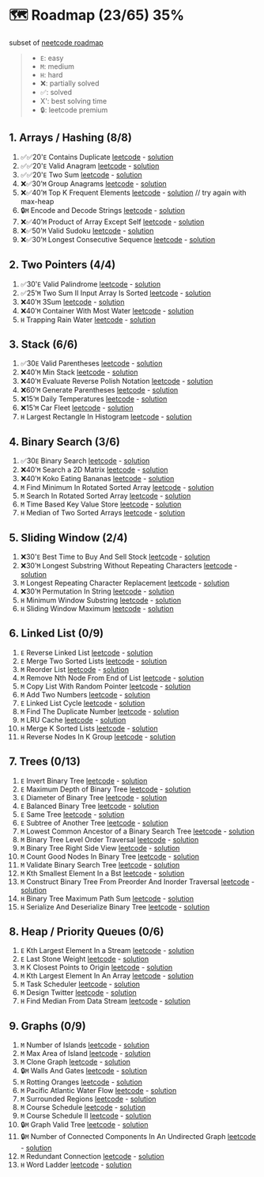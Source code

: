 # 🗺️ Roadmap (23/65) 35%
subset of [neetcode roadmap](https://neetcode.io/roadmap)

> - `E`: easy
> - `M`: medium
> - `H`: hard
> - ❌: partially solved
> - ✅: solved
> - X': best solving time
> - 🔒: leetcode premium

## 1. Arrays / Hashing (8/8)
1. ✅✅20'`E` Contains Duplicate [leetcode](https://leetcode.com/problems/contains-duplicate/) - [solution](https://www.youtube.com/watch?v=3OamzN90kPg)
2. ✅✅20'`E` Valid Anagram [leetcode](https://leetcode.com/problems/valid-anagram/) - [solution](https://www.youtube.com/watch?v=9UtInBqnCgA)
3. ✅✅20'`E` Two Sum [leetcode](https://leetcode.com/problems/two-sum/) - [solution](https://www.youtube.com/watch?v=KLlXCFG5TnA)
4. ❌✅30'`M` Group Anagrams [leetcode](https://leetcode.com/problems/group-anagrams/) - [solution](https://www.youtube.com/watch?v=vzdNOK2oB2E)
5. ❌✅40'`M` Top K Frequent Elements [leetcode](https://leetcode.com/problems/top-k-frequent-elements/) - [solution](https://www.youtube.com/watch?v=YPTqKIgVk-k) // try again with max-heap
6. 🔒`M` Encode and Decode Strings [leetcode](https://leetcode.com/problems/encode-and-decode-strings/) - [solution](https://www.youtube.com/watch?v=B1k_sxOSgv8)
7. ❌✅40'`M` Product of Array Except Self [leetcode](https://leetcode.com/problems/product-of-array-except-self/) - [solution](https://www.youtube.com/watch?v=bNvIQI2wAjk)
8. ❌✅50'`M` Valid Sudoku [leetcode](https://leetcode.com/problems/valid-sudoku/) - [solution](https://www.youtube.com/watch?v=TjFXEUCMqI8)
9. ❌✅30'`M` Longest Consecutive Sequence [leetcode](https://leetcode.com/problems/longest-consecutive-sequence/) - [solution](https://www.youtube.com/watch?v=P6RZZMu_maU)

## 2. Two Pointers (4/4)
1. ✅30'`E` Valid Palindrome [leetcode](https://leetcode.com/problems/valid-palindrome/) - [solution](https://www.youtube.com/watch?v=jJXJ16kPFWg)
2. ✅25'`M` Two Sum II Input Array Is Sorted [leetcode](https://leetcode.com/problems/two-sum-ii-input-array-is-sorted/) - [solution](https://www.youtube.com/watch?v=cQ1Oz4ckceM)
3. ❌40'`M` 3Sum [leetcode](https://leetcode.com/problems/3sum/) - [solution](https://www.youtube.com/watch?v=jzZsG8n2R9A.io%2F)
4. ❌40'`M` Container With Most Water [leetcode](https://leetcode.com/problems/container-with-most-water/) - [solution](https://www.youtube.com/watch?v=UuiTKBwPgAo)
5. `H` Trapping Rain Water [leetcode](https://leetcode.com/problems/trapping-rain-water/) - [solution](https://www.youtube.com/watch?v=ZI2z5pq0TqA)

## 3. Stack (6/6)
1. ✅30`E` Valid Parentheses [leetcode](https://leetcode.com/problems/valid-parentheses/) - [solution](https://www.youtube.com/watch?v=WTzjTskDFMg)
2. ❌40'`M` Min Stack [leetcode](https://leetcode.com/problems/min-stack/) - [solution](https://www.youtube.com/watch?v=qkLl7nAwDPo)
3. ❌40'`M` Evaluate Reverse Polish Notation [leetcode](https://leetcode.com/problems/evaluate-reverse-polish-notation/) - [solution](https://www.youtube.com/watch?v=iu0082c4HDE)
4. ❌60'`M` Generate Parentheses [leetcode](https://leetcode.com/problems/generate-parentheses/) - [solution](https://www.youtube.com/watch?v=s9fokUqJ76A)
5. ❌15'`M` Daily Temperatures [leetcode](https://leetcode.com/problems/daily-temperatures/) - [solution](https://www.youtube.com/watch?v=cTBiBSnjO3c)
6. ❌15'`M` Car Fleet [leetcode](https://leetcode.com/problems/car-fleet/) - [solution](https://www.youtube.com/watch?v=Pr6T-3yB9RM)
7. `H` Largest Rectangle In Histogram [leetcode](https://leetcode.com/problems/largest-rectangle-in-histogram/) - [solution](https://www.youtube.com/watch?v=zx5Sw9130L0&source_ve_path=OTY3MTQ)

## 4. Binary Search (3/6)
1. ✅30`E` Binary Search [leetcode](https://leetcode.com/problems/binary-search/) - [solution](https://www.youtube.com/watch?v=s4DPM8ct1pI)
2. ❌40'`M` Search a 2D Matrix [leetcode](https://leetcode.com/problems/search-a-2d-matrix/) - [solution](https://www.youtube.com/watch?v=Ber2pi2C0j0)
3. ❌40'`M` Koko Eating Bananas [leetcode](https://leetcode.com/problems/koko-eating-bananas/) - [solution](https://www.youtube.com/watch?v=U2SozAs9RzA)
4. `M` Find Minimum In Rotated Sorted Array [leetcode](https://leetcode.com/problems/find-minimum-in-rotated-sorted-array/) - [solution](https://www.youtube.com/watch?v=nIVW4P8b1VA)
5. `M` Search In Rotated Sorted Array [leetcode](https://leetcode.com/problems/search-in-rotated-sorted-array/) - [solution](https://www.youtube.com/watch?v=U8XENwh8Oy8)
6. `M` Time Based Key Value Store [leetcode](https://leetcode.com/problems/time-based-key-value-store/) - [solution](https://www.youtube.com/watch?v=fu2cD_6E8Hw)
7. `H` Median of Two Sorted Arrays [leetcode](https://leetcode.com/problems/median-of-two-sorted-arrays/) - [solution](https://www.youtube.com/watch?v=q6IEA26hvXc)

## 5. Sliding Window (2/4)
1. ❌30'`E` Best Time to Buy And Sell Stock [leetcode](https://leetcode.com/problems/best-time-to-buy-and-sell-stock/) - [solution](https://www.youtube.com/watch?v=1pkOgXD63yU)
2. ❌30'`M` Longest Substring Without Repeating Characters [leetcode](https://leetcode.com/problems/longest-substring-without-repeating-characters/) - [solution](https://www.youtube.com/watch?v=wiGpQwVHdE0)
3. `M` Longest Repeating Character Replacement [leetcode](https://leetcode.com/problems/longest-repeating-character-replacement/) - [solution](https://www.youtube.com/watch?v=gqXU1UyA8pk)
4. ❌30'`M` Permutation In String [leetcode](https://leetcode.com/problems/permutation-in-string/) - [solution](https://www.youtube.com/watch?v=UbyhOgBN834)
5. `H` Minimum Window Substring [leetcode](https://leetcode.com/problems/minimum-window-substring/) - [solution](https://www.youtube.com/watch?v=jSto0O4AJbM)
6. `H` Sliding Window Maximum [leetcode](https://leetcode.com/problems/sliding-window-maximum/) - [solution](https://www.youtube.com/watch?v=DfljaUwZsOk)

## 6. Linked List (0/9)
1. `E` Reverse Linked List [leetcode](https://leetcode.com/problems/reverse-linked-list/) - [solution](https://www.youtube.com/watch?v=G0_I-ZF0S38)
2. `E` Merge Two Sorted Lists [leetcode](https://leetcode.com/problems/merge-two-sorted-lists/) - [solution](https://www.youtube.com/watch?v=XIdigk956u0)
3. `M` Reorder List [leetcode](https://leetcode.com/problems/reorder-list/) - [solution](https://www.youtube.com/watch?v=S5bfdUTrKLM)
4. `M` Remove Nth Node From End of List [leetcode](https://leetcode.com/problems/remove-nth-node-from-end-of-list/) - [solution](https://www.youtube.com/watch?v=XVuQxVej6y8)
5. `M` Copy List With Random Pointer [leetcode](https://leetcode.com/problems/copy-list-with-random-pointer/) - [solution](https://www.youtube.com/watch?v=5Y2EiZST97Y)
6. `M` Add Two Numbers [leetcode](https://leetcode.com/problems/add-two-numbers/) - [solution](https://www.youtube.com/watch?v=wgFPrzTjm7s)
7. `E` Linked List Cycle [leetcode](https://leetcode.com/problems/linked-list-cycle/) - [solution](https://www.youtube.com/watch?v=gBTe7lFR3vc)
8. `M` Find The Duplicate Number [leetcode](https://leetcode.com/problems/find-the-duplicate-number/) - [solution](https://www.youtube.com/watch?v=wjYnzkAhcNk)
9. `M` LRU Cache [leetcode](https://leetcode.com/problems/lru-cache/) - [solution](https://www.youtube.com/watch?v=7ABFKPK2hD4)
10. `H` Merge K Sorted Lists [leetcode](https://leetcode.com/problems/merge-k-sorted-lists/) - [solution](https://www.youtube.com/watch?v=q5a5OiGbT6Q)
11. `H` Reverse Nodes In K Group [leetcode](https://leetcode.com/problems/reverse-nodes-in-k-group/) - [solution](https://www.youtube.com/watch?v=1UOPsfP85V4)

## 7. Trees (0/13)
1. `E` Invert Binary Tree [leetcode](https://leetcode.com/problems/invert-binary-tree/) - [solution](https://www.youtube.com/watch?v=OnSn2XEQ4MY)
2. `E` Maximum Depth of Binary Tree [leetcode](https://leetcode.com/problems/maximum-depth-of-binary-tree/) - [solution](https://www.youtube.com/watch?v=hTM3phVI6YQ)
3. `E` Diameter of Binary Tree [leetcode](https://leetcode.com/problems/diameter-of-binary-tree/) - [solution](https://www.youtube.com/watch?v=bkxqA8Rfv04)
4. `E` Balanced Binary Tree [leetcode](https://leetcode.com/problems/balanced-binary-tree/) - [solution](https://www.youtube.com/watch?v=QfJsau0ItOY)
5. `E` Same Tree [leetcode](https://leetcode.com/problems/same-tree/) - [solution](https://www.youtube.com/watch?v=vRbbcKXCxOw)
6. `E` Subtree of Another Tree [leetcode](https://leetcode.com/problems/subtree-of-another-tree/) - [solution](https://www.youtube.com/watch?v=E36O5SWp-LE)
7. `M` Lowest Common Ancestor of a Binary Search Tree [leetcode](https://leetcode.com/problems/lowest-common-ancestor-of-a-binary-search-tree/) - [solution](https://www.youtube.com/watch?v=gs2LMfuOR9ks)
8. `M` Binary Tree Level Order Traversal [leetcode](https://leetcode.com/problems/binary-tree-level-order-traversal/) - [solution](https://www.youtube.com/watch?v=6ZnyEApgFYg)
9. `M` Binary Tree Right Side View [leetcode](https://leetcode.com/problems/binary-tree-right-side-view/) - [solution](https://www.youtube.com/watch?v=d4zLyf32e3I)
10. `M` Count Good Nodes In Binary Tree [leetcode](https://leetcode.com/problems/count-good-nodes-in-binary-tree/) - [solution](https://www.youtube.com/watch?v=7cp5imvDzl4)
11. `M` Validate Binary Search Tree [leetcode](https://leetcode.com/problems/validate-binary-search-tree/) - [solution](https://www.youtube.com/watch?v=s6ATEkipzow)
12. `M` Kth Smallest Element In a Bst [leetcode](https://leetcode.com/problems/kth-smallest-element-in-a-bst/) - [solution](https://www.youtube.com/watch?v=5LUXSvjmGCw)
13. `M` Construct Binary Tree From Preorder And Inorder Traversal [leetcode](https://leetcode.com/problems/construct-binary-tree-from-preorder-and-inorder-traversal/) - [solution](https://www.youtube.com/watch?v=ihj4IQGZ2zc)
14. `H` Binary Tree Maximum Path Sum [leetcode](https://leetcode.com/problems/binary-tree-maximum-path-sum/) - [solution](https://www.youtube.com/watch?v=Hr5cWUld4vU)
15. `H` Serialize And Deserialize Binary Tree [leetcode](https://leetcode.com/problems/serialize-and-deserialize-binary-tree/) - [solution](https://www.youtube.com/watch?v=u4JAi2JJhI8)

## 8. Heap / Priority Queues (0/6)
1. `E` Kth Largest Element In a Stream [leetcode](https://leetcode.com/problems/kth-largest-element-in-a-stream/) - [solution](https://www.youtube.com/watch?v=hOjcdrqMoQ8)
2. `E` Last Stone Weight [leetcode](https://leetcode.com/problems/last-stone-weight/) - [solution](https://www.youtube.com/watch?v=B-QCq79-Vfw&t=3s)
3. `M` K Closest Points to Origin [leetcode](https://leetcode.com/problems/k-closest-points-to-origin/) - [solution](https://www.youtube.com/watch?v=rI2EBUEMfTk)
4. `M` Kth Largest Element In An Array [leetcode](https://leetcode.com/problems/kth-largest-element-in-an-array/) - [solution](https://www.youtube.com/watch?v=XEmy13g1Qxc)
5. `M` Task Scheduler [leetcode](https://leetcode.com/problems/task-scheduler/) - [solution](https://www.youtube.com/watch?v=s8p8ukTyA2I)
6. `M` Design Twitter [leetcode](https://leetcode.com/problems/design-twitter/) - [solution](https://www.youtube.com/watch?v=pNichitDD2E)
7. `H` Find Median From Data Stream [leetcode](https://leetcode.com/problems/find-median-from-data-stream/) - [solution](https://www.youtube.com/watch?v=itmhHWaHupI)

## 9. Graphs (0/9)
1. `M` Number of Islands [leetcode](https://leetcode.com/problems/number-of-islands/) - [solution](https://www.youtube.com/watch?v=pV2kpPD66nE)
2. `M` Max Area of Island [leetcode](https://leetcode.com/problems/max-area-of-island/) - [solution](https://www.youtube.com/watch?v=iJGr1OtmH0c)
3. `M` Clone Graph [leetcode](https://leetcode.com/problems/clone-graph/) - [solution](https://www.youtube.com/watch?v=mQeF6bN8hMk)
4. 🔒`M` Walls And Gates [leetcode](https://leetcode.com/problems/walls-and-gates/) - [solution](https://www.youtube.com/watch?v=e69C6xhiSQE)
5. `M` Rotting Oranges [leetcode](https://leetcode.com/problems/rotting-oranges/) - [solution](https://www.youtube.com/watch?v=y704fEOx0s0)
6. `M` Pacific Atlantic Water Flow [leetcode](https://leetcode.com/problems/pacific-atlantic-water-flow/) - [solution](https://www.youtube.com/watch?v=s-VkcjHqkGI)
7. `M` Surrounded Regions [leetcode](https://leetcode.com/problems/surrounded-regions/) - [solution](https://www.youtube.com/watch?v=9z2BunfoZ5Y)
8. `M` Course Schedule [leetcode](https://leetcode.com/problems/course-schedule/) - [solution](https://www.youtube.com/watch?v=EgI5nU9etnU&t=1s)
9. `M` Course Schedule II [leetcode](https://leetcode.com/problems/course-schedule-ii/) - [solution](https://www.youtube.com/watch?v=Akt3glAwyfY)
10. 🔒`M` Graph Valid Tree [leetcode](https://leetcode.com/problems/graph-valid-tree/) - [solution](https://www.youtube.com/watch?v=bXsUuownnoQ)
11. 🔒`M` Number of Connected Components In An Undirected Graph [leetcode](https://leetcode.com/problems/number-of-connected-components-in-an-undirected-graph/description/) - [solution](https://www.youtube.com/watch?v=8f1XPm4WOUc)
12. `M` Redundant Connection [leetcode](https://leetcode.com/problems/redundant-connection/) - [solution](https://www.youtube.com/watch?v=FXWRE67PLL0)
13. `H` Word Ladder [leetcode](https://leetcode.com/problems/word-ladder/) - [solution](https://www.youtube.com/watch?v=h9iTnkgv05E)
